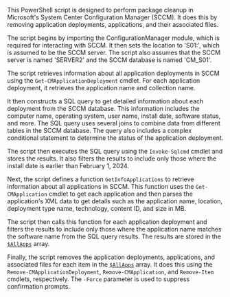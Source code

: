 This PowerShell script is designed to perform package cleanup in Microsoft's System Center Configuration Manager (SCCM). It does this by removing application deployments, applications, and their associated files.

The script begins by importing the ConfigurationManager module, which is required for interacting with SCCM. It then sets the location to 'S01:', which is assumed to be the SCCM server. The script also assumes that the SCCM server is named 'SERVER2' and the SCCM database is named 'CM_S01'.

The script retrieves information about all application deployments in SCCM using the `Get-CMApplicationDeployment` cmdlet. For each application deployment, it retrieves the application name and collection name. 

It then constructs a SQL query to get detailed information about each deployment from the SCCM database. This information includes the computer name, operating system, user name, install date, software status, and more. The SQL query uses several joins to combine data from different tables in the SCCM database. The query also includes a complex conditional statement to determine the status of the application deployment.

The script then executes the SQL query using the `Invoke-Sqlcmd` cmdlet and stores the results. It also filters the results to include only those where the install date is earlier than February 1, 2024.

Next, the script defines a function `GetInfoApplications` to retrieve information about all applications in SCCM. This function uses the `Get-CMApplication` cmdlet to get each application and then parses the application's XML data to get details such as the application name, location, deployment type name, technology, content ID, and size in MB.

The script then calls this function for each application deployment and filters the results to include only those where the application name matches the software name from the SQL query results. The results are stored in the [`$AllApps`](command:_github.copilot.openSymbolInFile?%5B%22sccm1.ps1%22%2C%22%24AllApps%22%5D "sccm1.ps1") array.

Finally, the script removes the application deployments, applications, and associated files for each item in the [`$AllApps`](command:_github.copilot.openSymbolInFile?%5B%22sccm1.ps1%22%2C%22%24AllApps%22%5D "sccm1.ps1") array. It does this using the `Remove-CMApplicationDeployment`, `Remove-CMApplication`, and `Remove-Item` cmdlets, respectively. The `-Force` parameter is used to suppress confirmation prompts.